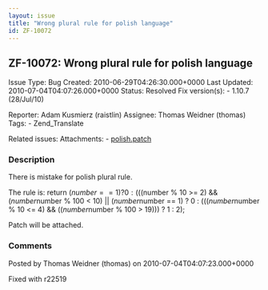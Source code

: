 ```yaml
---
layout: issue
title: "Wrong plural rule for polish language"
id: ZF-10072
---
```


ZF-10072: Wrong plural rule for polish language
-----------------------------------------------

 Issue Type: Bug Created: 2010-06-29T04:26:30.000+0000 Last Updated: 2010-07-04T04:07:26.000+0000 Status: Resolved Fix version(s): - 1.10.7 (28/Jul/10)
 
 Reporter:  Adam Kusmierz (raistlin)  Assignee:  Thomas Weidner (thomas)  Tags: - Zend\_Translate
 
 Related issues: 
 Attachments: - [polish.patch](/issues/secure/attachment/13179/polish.patch)
 
### Description

There is mistake for polish plural rule.

The rule is: return ($number == 1) ? 0 : ((($number % 10 >= 2) && ($number % 10 <= 4) && (($number % 100 < 10) || ($number % 100 > 29))) ? 1 : 2); But should be: return ($number == 1) ? 0 : ((($number % 10 >= 2) && ($number % 10 <= 4) && (($number % 100 < 10) || ($number % 100 > 19))) ? 1 : 2);

Patch will be attached.

 

 

### Comments

Posted by Thomas Weidner (thomas) on 2010-07-04T04:07:23.000+0000

Fixed with r22519

 

 